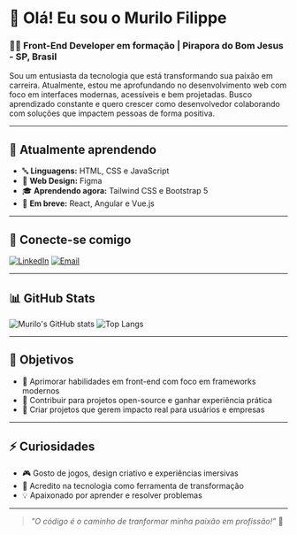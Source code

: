 # 👋 Olá! Eu sou o Murilo Filippe

### 👨‍💻 Front-End Developer em formação | Pirapora do Bom Jesus - SP, Brasil

Sou um entusiasta da tecnologia que está transformando sua paixão em carreira. Atualmente, estou me aprofundando no desenvolvimento web com foco em interfaces modernas, acessíveis e bem projetadas. Busco aprendizado constante e quero crescer como desenvolvedor colaborando com soluções que impactem pessoas de forma positiva.

---

## 🧠 Atualmente aprendendo

- 🔤 **Linguagens:** HTML, CSS e JavaScript
- 🎨 **Web Design:** Figma
- 🎓 **Aprendendo agora:** Tailwind CSS e Bootstrap 5
- 🔮 **Em breve:** React, Angular e Vue.js

---

## 🔗 Conecte-se comigo

[![LinkedIn](https://img.shields.io/badge/-LinkedIn-0e76a8?style=for-the-badge&logo=linkedin&logoColor=white)](https://www.linkedin.com/in/murilo-filippe-447b58241/)
[![Email](https://img.shields.io/badge/-Email-%23D14836?style=for-the-badge&logo=gmail&logoColor=white)](mailto:murilofilippe.contato@gmail.com)

---

## 📊 GitHub Stats

![Murilo's GitHub stats](https://github-readme-stats.vercel.app/api?username=murilofilippe&show_icons=true&theme=dracula&hide_title=true)
![Top Langs](https://github-readme-stats.vercel.app/api/top-langs/?username=murilofilippe&layout=compact&theme=dracula)

---

## 🎯 Objetivos

- 🧩 Aprimorar habilidades em front-end com foco em frameworks modernos
- 💼 Contribuir para projetos open-source e ganhar experiência prática
- 🚀 Criar projetos que gerem impacto real para usuários e empresas

---

## ⚡ Curiosidades

- 🎮 Gosto de jogos, design criativo e experiências imersivas
- 🌱 Acredito na tecnologia como ferramenta de transformação
- 💡 Apaixonado por aprender e resolver problemas

---

> _"O código é o caminho de tranformar minha paixão em profissão!"_ 🚀
